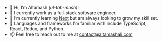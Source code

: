 - 👋 Hi, I’m Altamash *(ul-tah-mush)*!
- 👀 I currently work as a full-stack software engineer.
- 🌱 I’m currently learning [Next](nextjs.org) but am always looking to grow my skill set.
- 💞️ Languages and frameworks I'm familiar with include TypeScript, React, Redux, and Python.
- 📫 Feel free to reach out to me at [contact@altamashali.com](mailto:contact@altamashali.com)

<!---
altamashali/altamashali is a ✨ special ✨ repository because its `README.md` (this file) appears on your GitHub profile.
You can click the Preview link to take a look at your changes.
--->
